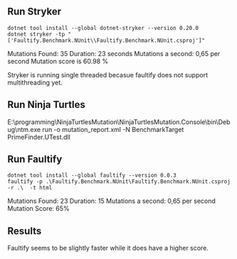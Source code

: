 ## Run Stryker

```
dotnet tool install --global dotnet-stryker --version 0.20.0
dotnet stryker -tp "['Faultify.Benchmark.NUnit\\Faultify.Benchmark.NUnit.csproj']"
```

Mutations Found: 35
Duration:		 23 seconds
Mutations a second: 0,65 per second
Mutation score is 60.98 %

Stryker is running single threaded becasue faultify does not support multithreading yet.

## Run Ninja Turtles

E:\programming\NinjaTurtlesMutation\NinjaTurtlesMutation.Console\bin\Debug\ntm.exe run -o mutation_report.xml -N BenchmarkTarget  PrimeFinder.UTest.dll

## Run Faultify
```
dotnet tool install --global faultify --version 0.0.3
faultify -p .\Faultify.Benchmark.NUnit\Faultify.Benchmark.NUnit.csproj -r .\  -t html
```

Mutations Found: 23
Duration:		 15
Mutations a second: 0,65 per second
Mutation Score: 65%

## Results
Faultify seems to be slightly faster while it does have a higher score. 